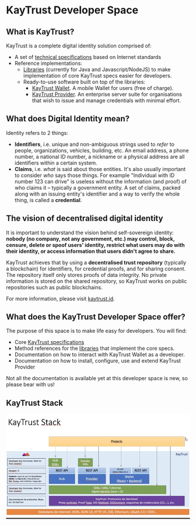 # KayTrust Developer Space

## What is KayTrust?
KayTrust is a complete digital identity solution comprised of:

- A set of [technical specifications](Specs) based on Internet standards
- Reference implementations:
  - [Libraries](SDK) (currently for Java and Javascript/NodeJS) to make implementation of core KayTrust specs easier for developers.
  - Ready-to-use software built on top of the libraries:
    - [KayTrust Wallet](Wallet). A mobile Wallet for users (free of charge).
    - [KayTrust Provider](Provider). An enterprise server suite for organisations that wish to issue and manage credentials with minimal effort.

## What does Digital Identity mean?
Identity refers to 2 things:
- **Identifiers**, i.e. unique and non-ambiguous strings used to _refer_ to people, organizations, vehicles, building, etc. An email address, a phone number, a national ID number, a nickname or a physical address are all identifiers within a certain system.
- **Claims**, i.e. _what_ is said about those entities. It's also usually important to consider _who_ says those things. For example "Individual with ID number 123 can drive" is useless without the information (and proof) of who claims it – typically a government entity. A set of claims, packed along with an issuing entity's identifier and a way to verify the whole thing, is called a **credential**.

## The vision of decentralised digital identity

It is important to understand the vision behind self-sovereign identity: **nobody (no company, not any government, etc.) may control, block, censure, delete or spoof users' identity, restrict what users may do with their identity, or access information that users didn't agree to share.**

KayTrust achieves that by using a **decentralised trust repository** (typically a blockchain) for identifiers, for credential proofs, and for sharing consent. The repository itself only stores proofs of data integrity. No private information is stored on the shared repository, so KayTrust works on public repositories such as public blockchains.

For more information, please visit [kaytrust.id](https://www.kaytrust.id/).

## What does the KayTrust Developer Space offer?

The purpose of this space is to make life easy for developers. You will find:
- Core [KayTrust specifications](Specs)
- Method references for the [libraries](SDK) that implement the core specs.
- Documentation on how to interact with KayTrust Wallet as a developer.
- Documentation on how to install, configure, use and extend KayTrust Provider

Not all the documentation is available yet at this developer space is new, so please bear with us!

## KayTrust Stack

[![](./images/grafico.jpg)]()
